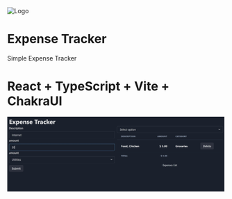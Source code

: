 <img src="https://daniellanao.com/img/daniel_isotipo.png" alt="Logo" width="100px">

# Expense Tracker

Simple Expense Tracker

# React + TypeScript + Vite + ChakraUI

<img src="src/assets/expense_tracker.jpg" alt="Screenshot of the Program" width="500px">
